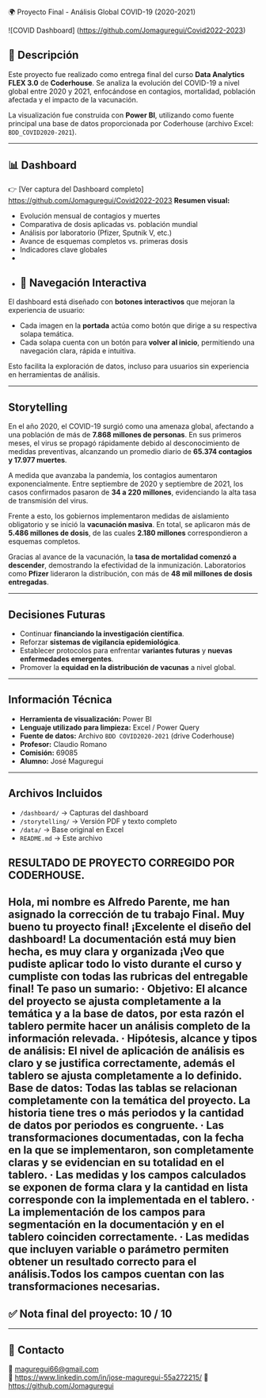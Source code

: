 🌍 Proyecto Final - Análisis Global COVID-19 (2020-2021)

![COVID Dashboard] (https://github.com/Jomaguregui/Covid2022-2023)

## 📌 Descripción

Este proyecto fue realizado como entrega final del curso **Data Analytics FLEX 3.0** de **Coderhouse**. Se analiza la evolución del COVID-19 a nivel global entre 2020 y 2021, enfocándose en contagios, mortalidad, población afectada y el impacto de la vacunación.

La visualización fue construida con **Power BI**, utilizando como fuente principal una base de datos proporcionada por Coderhouse (archivo Excel: `BDD_COVID2020-2021`).

---

## 📊 Dashboard

👉 [Ver captura del Dashboard completo] https://github.com/Jomaguregui/Covid2022-2023
**Resumen visual:**
- Evolución mensual de contagios y muertes
- Comparativa de dosis aplicadas vs. población mundial
- Análisis por laboratorio (Pfizer, Sputnik V, etc.)
- Avance de esquemas completos vs. primeras dosis
- Indicadores clave globales
- 
- ## 🔄 Navegación Interactiva

El dashboard está diseñado con **botones interactivos** que mejoran la experiencia de usuario:

- Cada imagen en la **portada** actúa como botón que dirige a su respectiva solapa temática.
- Cada solapa cuenta con un botón para **volver al inicio**, permitiendo una navegación clara, rápida e intuitiva.

Esto facilita la exploración de datos, incluso para usuarios sin experiencia en herramientas de análisis.

---

##  Storytelling

En el año 2020, el COVID-19 surgió como una amenaza global, afectando a una población de más de **7.868 millones de personas**. En sus primeros meses, el virus se propagó rápidamente debido al desconocimiento de medidas preventivas, alcanzando un promedio diario de **65.374 contagios y 17.977 muertes**.

A medida que avanzaba la pandemia, los contagios aumentaron exponencialmente. Entre septiembre de 2020 y septiembre de 2021, los casos confirmados pasaron de **34 a 220 millones**, evidenciando la alta tasa de transmisión del virus.

Frente a esto, los gobiernos implementaron medidas de aislamiento obligatorio y se inició la **vacunación masiva**. En total, se aplicaron más de **5.486 millones de dosis**, de las cuales **2.180 millones** correspondieron a esquemas completos.

Gracias al avance de la vacunación, la **tasa de mortalidad comenzó a descender**, demostrando la efectividad de la inmunización. Laboratorios como **Pfizer** lideraron la distribución, con más de **48 mil millones de dosis entregadas**.

---

##  Decisiones Futuras

- Continuar **financiando la investigación científica**.
- Reforzar **sistemas de vigilancia epidemiológica**.
- Establecer protocolos para enfrentar **variantes futuras** y **nuevas enfermedades emergentes**.
- Promover la **equidad en la distribución de vacunas** a nivel global.

---

##  Información Técnica

- **Herramienta de visualización:** Power BI
- **Lenguaje utilizado para limpieza:** Excel / Power Query
- **Fuente de datos:** Archivo `BDD COVID2020-2021` (drive Coderhouse)
- **Profesor:** Claudio Romano  
- **Comisión:** 69085  
- **Alumno:** José Maguregui

---

## Archivos Incluidos

- `/dashboard/` → Capturas del dashboard
- `/storytelling/` → Versión PDF y texto completo
- `/data/` → Base original en Excel
- `README.md` → Este archivo

## RESULTADO DE PROYECTO CORREGIDO POR CODERHOUSE. 
Hola, mi nombre es Alfredo Parente, me han asignado la corrección de tu trabajo Final. Muy bueno tu proyecto final!
¡Excelente el diseño del dashboard! La documentación está muy bien hecha, es muy clara y organizada ¡Veo que pudiste aplicar todo lo visto durante el curso y cumpliste con todas las rubricas del entregable final!
Te paso un sumario: ·
Objetivo: El alcance del proyecto se ajusta completamente a la temática y a la base de datos, por esta razón el tablero permite hacer un análisis completo de la información relevada. · Hipótesis, alcance y tipos de análisis: El nivel de aplicación de análisis es claro y se justifica correctamente, además el tablero se ajusta completamente a lo definido.
Base de datos: Todas las tablas se relacionan completamente con la temática del proyecto.
La historia tiene tres o más periodos y la cantidad de datos por periodos es congruente. ·
Las transformaciones documentadas, con la fecha en la que se implementaron, son completamente claras y se evidencian en su totalidad en el tablero. ·
Las medidas y los campos calculados se exponen de forma clara y la cantidad en lista corresponde con la implementada en el tablero. · La implementación de los campos para segmentación en la documentación y en el tablero coinciden correctamente. · 
Las medidas que incluyen variable o parámetro permiten obtener un resultado correcto para el análisis.Todos los campos cuentan con las transformaciones necesarias.
--

## ✅ Nota final del proyecto: **10 / 10**

---

## 💬 Contacto

📧 maguregui66@gmail.com  
💼 https://www.linkedin.com/in/jose-maguregui-55a272215/
🐙 https://github.com/Jomaguregui

